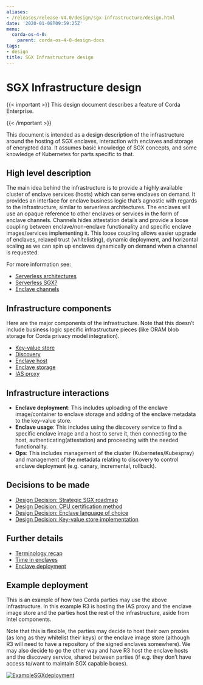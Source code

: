 ```yaml
---
aliases:
- /releases/release-V4.0/design/sgx-infrastructure/design.html
date: '2020-01-08T09:59:25Z'
menu:
  corda-os-4-0:
    parent: corda-os-4-0-design-docs
tags:
- design
title: SGX Infrastructure design
---
```



# SGX Infrastructure design


{{< important >}}
This design document describes a feature of Corda Enterprise.


{{< /important >}}

This document is intended as a design description of the infrastructure around the hosting of SGX enclaves, interaction
with enclaves and storage of encrypted data. It assumes basic knowledge of SGX concepts, and some knowledge of
Kubernetes for parts specific to that.


## High level description

The main idea behind the infrastructure is to provide a highly available cluster of enclave services (hosts) which can
serve enclaves on demand. It provides an interface for enclave business logic that’s agnostic with regards to the
infrastructure, similar to serverless architectures. The enclaves will use an opaque reference
to other enclaves or services in the form of enclave channels. Channels hides attestation details
and provide a loose coupling between enclave/non-enclave functionality and specific enclave images/services implementing
it. This loose coupling allows easier upgrade of enclaves, relaxed trust (whitelisting), dynamic deployment, and
horizontal scaling as we can spin up enclaves dynamically on demand when a channel is requested.

For more information see:



* [Serverless architectures](details/serverless.md)
* [Serverless SGX?](details/serverless.md#serverless-sgx)
* [Enclave channels](details/channels.md)




## Infrastructure components

Here are the major components of the infrastructure. Note that this doesn’t include business logic specific
infrastructure pieces (like ORAM blob storage for Corda privacy model integration).



* [Key-value store](details/kv-store.md)
* [Discovery](details/discovery.md)
* [Enclave host](details/host.md)
* [Enclave storage](details/enclave-storage.md)
* [IAS proxy](details/ias-proxy.md)




## Infrastructure interactions


* **Enclave deployment**:
This includes uploading of the enclave image/container to enclave storage and adding of the enclave metadata to the
key-value store.
* **Enclave usage**:
This includes using the discovery service to find a specific enclave image and a host to serve it, then connecting to
the host, authenticating(attestation) and proceeding with the needed functionality.
* **Ops**:
This includes management of the cluster (Kubernetes/Kubespray) and management of the metadata relating to discovery to
control enclave deployment (e.g. canary, incremental, rollback).


## Decisions to be made



* [Design Decision: Strategic SGX roadmap](decisions/roadmap.md)
* [Design Decision: CPU certification method](decisions/certification.md)
* [Design Decision: Enclave language of choice](decisions/enclave-language.md)
* [Design Decision: Key-value store implementation](decisions/kv-store.md)




## Further details



* [Terminology recap](details/attestation.md)
* [Time in enclaves](details/time.md)
* [Enclave deployment](details/enclave-deployment.md)




## Example deployment

This is an example of how two Corda parties may use the above infrastructure. In this example R3 is hosting the IAS
proxy and the enclave image store and the parties host the rest of the infrastructure, aside from Intel components.

Note that this is flexible, the parties may decide to host their own proxies (as long as they whitelist their keys) or
the enclave image store (although R3 will need to have a repository of the signed enclaves somewhere).
We may also decide to go the other way and have R3 host the enclave hosts and the discovery service, shared between
parties (if e.g. they don’t have access to/want to maintain SGX capable boxes).

[![ExampleSGXdeployment](design/sgx-infrastructure/ExampleSGXdeployment.png "ExampleSGXdeployment")](ExampleSGXdeployment.png)
